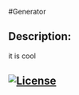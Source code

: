 #Generator 
## Description: 
it is cool
## [![License](https://img.shields.io/badge/License-Boost_1.0-lightblue.svg)](https://www.boost.org/LICENSE_1_0.txt)